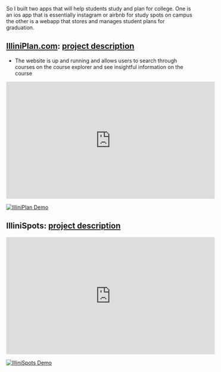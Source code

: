 So I built two apps that will help students study and plan for college. One is an ios app that is essentially instagram or airbnb for study spots on campus the other is a webapp that stores and manages student plans for graduation.

## [IlliniPlan.com](https://illiniplan.com): [project description](https://www.aidanandrews.info/projects/illini-plan)
- The website is up and running and allows users to search through courses on the course explorer and see insightful information on the course
<!-- Option 1: iframe embed -->
<iframe width="560" height="315" src="https://www.youtube.com/embed/fqRqdyT98xw" frameborder="0" allowfullscreen></iframe>

<!-- Option 2: Clickable thumbnail -->
[![IlliniPlan Demo](https://img.youtube.com/vi/fqRqdyT98xw/0.jpg)](https://www.youtube.com/watch?v=fqRqdyT98xw)

## IlliniSpots: [project description](https://www.aidanandrews.info/projects/illini-spots)

<!-- Option 1: iframe embed -->
<iframe width="560" height="315" src="https://www.youtube.com/embed/9nyc0nOVd4U" frameborder="0" allowfullscreen></iframe>

<!-- Option 2: Clickable thumbnail -->
[![IlliniSpots Demo](https://img.youtube.com/vi/9nyc0nOVd4U/0.jpg)](https://www.youtube.com/watch?v=9nyc0nOVd4U)